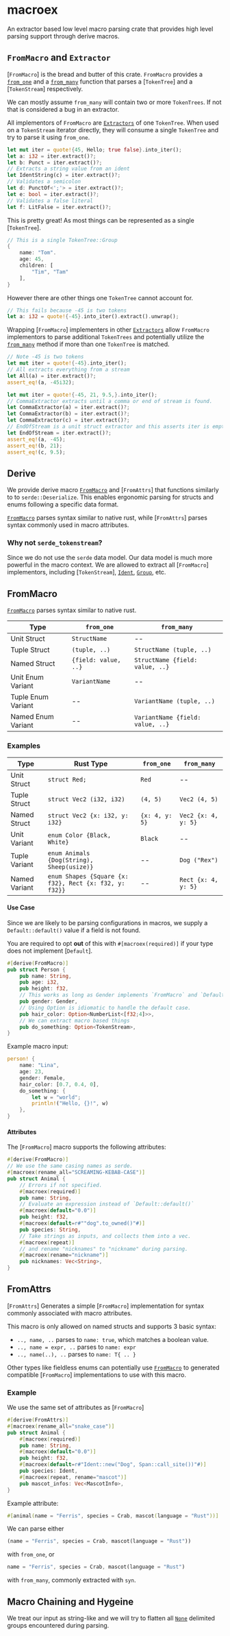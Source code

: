 # macroex

An extractor based low level macro parsing crate
that provides high level parsing support through derive macros.

## `FromMacro` and `Extractor`

[`FromMacro`] is the bread and butter of this crate.
`FromMacro` provides a [`from_one`](FromMacro::from_one) and a [`from_many`](FromMacro::from_many) function
that parses a [`TokenTree`] and a [`TokenStream`] respectively.

We can mostly assume `from_many` will contain two or more `TokenTrees`. If not
that is considered a bug in an extractor.

All implementors of `FromMacro` are [`Extractors`](crate::Extractor) of one `TokenTree`. When used on a
`TokenStream` iterator directly, they will consume a single `TokenTree`
and try to parse it using `from_one`.

```rust
let mut iter = quote!{45, Hello; true false}.into_iter();
let a: i32 = iter.extract()?;
let b: Punct = iter.extract()?;
// Extracts a string value from an ident
let IdentString(c) = iter.extract()?;
// Validates a semicolon
let d: PunctOf<';'> = iter.extract()?;
let e: bool = iter.extract()?;
// Validates a false literal
let f: LitFalse = iter.extract()?;
```

This is pretty great! As most things can be represented as a single [`TokenTree`].

```rust
// This is a single TokenTree::Group
{
    name: "Tom".
    age: 45,
    children: [
        "Tim", "Tam"
    ],
}
```

However there are other things one `TokenTree` cannot account for.

```rust
// This fails because -45 is two tokens
let a: i32 = quote!{-45}.into_iter().extract().unwrap();
```

Wrapping [`FromMacro`] implementers in other [`Extractors`](crate::Extractor)
allow `FromMacro` implementors to parse additional `TokenTrees` and
potentially utilize the [`from_many`](FromMacro::from_many) method
if more than one `TokenTree` is matched.

```rust
// Note -45 is two tokens
let mut iter = quote!{-45}.into_iter();
// All extracts everything from a stream
let All(a) = iter.extract()?;
assert_eq!(a, -45i32);

let mut iter = quote!{-45, 21, 9.5,}.into_iter();
// CommaExtractor extracts until a comma or end of stream is found.
let CommaExtractor(a) = iter.extract()?;
let CommaExtractor(b) = iter.extract()?;
let CommaExtractor(c) = iter.extract()?;
// EndOfStream is a unit struct extractor and this asserts iter is empty
let EndOfStream = iter.extract()?;
assert_eq!(a, -45);
assert_eq!(b, 21);
assert_eq!(c, 9.5);
```

## Derive

We provide derive macro [`FromMacro`](::macroex_derive::FromMacro)
and [`FromAttrs`] that functions similarly to
to `serde::Deserialize`. This enables ergonomic
parsing for structs and enums following a specific data format.

[`FromMacro`](::macroex_derive::FromMacro) parses syntax similar to native rust,
while [`FromAttrs`] parses syntax commonly used in macro attributes.

### Why not `serde_tokenstream`?

Since we do not use the `serde` data model. Our data model is much more powerful in the macro context.
We are allowed to extract all [`FromMacro`] implementors,
including [`TokenStream`], [`Ident`](proc_macro2::Ident), [`Group`](proc_macro2::Group), etc.

## FromMacro

[`FromMacro`](::macroex_derive::FromMacro) parses syntax similar to native rust.

| Type | `from_one` | `from_many` |
| --- | --- | --- |
| Unit Struct | `StructName` | -- |
| Tuple Struct | `(tuple, ..)` | `StructName (tuple, ..)` |
| Named Struct | `{field: value, ..}` | `StructName {field: value, ..}` |
| Unit Enum Variant | `VariantName` | -- |
| Tuple Enum Variant | -- | `VariantName (tuple, ..)` |
| Named Enum Variant | -- | `VariantName {field: value, ..}` |

### Examples

| Type | Rust Type | `from_one` | `from_many` |
| --- | --- | --- | --- |
| Unit Struct | `struct Red;` | `Red` | -- |
| Tuple Struct | `struct Vec2 (i32, i32)` | `(4, 5)` | `Vec2 (4, 5)` |
| Named Struct | `struct Vec2 {x: i32, y: i32}` | `{x: 4, y: 5}` | `Vec2 {x: 4, y: 5}` |
| Unit Variant | `enum Color {Black, White}` | `Black` | -- |
| Tuple Variant | `enum Animals {Dog(String), Sheep(usize)}` | -- | `Dog ("Rex")` |
| Named Variant | `enum Shapes {Square {x: f32}, Rect {x: f32, y: f32}}` | -- | `Rect {x: 4, y: 5}` |

#### Use Case

Since we are likely to be parsing configurations in macros,
we supply a `Default::default()` value if a field is not found.

You are required to opt **out** of this with `#[macroex(required)]` if
your type does not implement [`Default`].

```rust
#[derive(FromMacro)]
pub struct Person {
    pub name: String,
    pub age: i32,
    pub height: f32,
    // This works as long as Gender implements `FromMacro` and `Default`
    pub gender: Gender,
    // Using Option is idiomatic to handle the default case.
    pub hair_color: Option<NumberList<[f32;4]>>,
    // We can extract macro based things
    pub do_something: Option<TokenStream>,
}
```

Example macro input:

```rust
person! {
    name: "Lina",
    age: 23,
    gender: Female,
    hair_color: [0.7, 0.4, 0],
    do_something: {
        let w = "world";
        println!("Hello, {}!", w)
    },
}
```

#### Attributes

The [`FromMacro`] macro supports the following attributes:

```rust
#[derive(FromMacro)]
// We use the same casing names as serde.
#[macroex(rename_all="SCREAMING-KEBAB-CASE")]
pub struct Animal {
    // Errors if not specified.
    #[macroex(required)]
    pub name: String,
    // Evaluate an expression instead of `Default::default()`
    #[macroex(default="0.0")]
    pub height: f32,
    #[macroex(default=r#""dog".to_owned()"#)]
    pub species: String,
    // Take strings as inputs, and collects them into a vec.
    #[macroex(repeat)]
    // and rename "nicknames" to "nickname" during parsing.
    #[macroex(rename="nickname")]
    pub nicknames: Vec<String>,
}
```

## FromAttrs

[`FromAttrs`]
Generates a simple [`FromMacro`] implementation for syntax commonly associated with macro attributes.

This macro is only allowed on named structs and supports 3 basic syntax:

* `.., name, ..` parses to `name: true`, which matches a boolean value.
* `.., name = expr, ..` parses to `name: expr`
* `.., name(..), ..` parses to `name: T{ .. }`

Other types like fieldless enums can potentially use [`FromMacro`](::macroex_derive::FromMacro)
to generated compatible [`FromMacro`] implementations to use with this macro.

### Example

We use the same set of attributes as [`FromMacro`]

```rust
#[derive(FromAttrs)]
#[macroex(rename_all="snake_case")]
pub struct Animal {
    #[macroex(required)]
    pub name: String,
    #[macroex(default="0.0")]
    pub height: f32,
    #[macroex(default=r#"Ident::new("Dog", Span::call_site())"#)]
    pub species: Ident,
    #[macroex(repeat, rename="mascot")]
    pub mascot_infos: Vec<MascotInfo>,
}
```

Example attribute:

```rust
#[animal(name = "Ferris", species = Crab, mascot(language = "Rust"))]
```

We can parse either

```rust
(name = "Ferris", species = Crab, mascot(language = "Rust"))
```

with `from_one`, or

```rust
name = "Ferris", species = Crab, mascot(language = "Rust")
```

with `from_many`, commonly extracted with `syn`.

## Macro Chaining and Hygeine

We treat our input as string-like and we will try
to flatten all [`None`](proc_macro2::Delimiter) delimited groups encountered during parsing.
